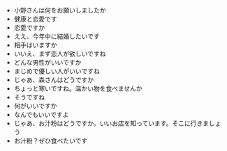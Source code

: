 * 小野さんは何をお願いしましたか
* 健康と恋愛です
* 恋愛ですか
* ええ、今年中に結婚したいです
* 相手はいますか
* いいえ、まず恋人が欲しいですね
* どんな男性がいいですか
* まじめで優しい人がいいですね
* じゃあ、森さんはどうですか
* ちょっと寒いですね。温かい物を食べませんか
* そうですね
* 何がいいですか
* なんでもいいですよ
* じゃあ、お汁粉はどうですか。いいお店を知っています。そこに行きましょう
* お汁粉？ぜひ食べたいです
